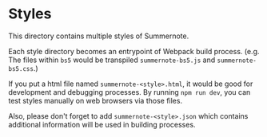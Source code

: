 Styles
======

This directory contains multiple styles of Summernote.

Each style directory becomes an entrypoint of Webpack build process.
(e.g. The files within `bs5` would be transpiled `summernote-bs5.js` and `summernote-bs5.css`.)

If you put a html file named `summernote-<style>.html`, it would be good for development and debugging processes.
By running `npm run dev`, you can test styles manually on web browsers via those files.

Also, please don't forget to add `summernote-<style>.json` which contains additional information will be used in building processes.

